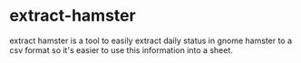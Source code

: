 # extract-hamster

extract hamster is a tool to easily extract daily status in gnome hamster to a csv format so it's easier to use this information into a sheet.

